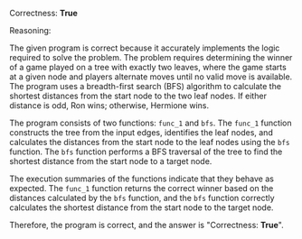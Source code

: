 Correctness: **True**

Reasoning:

The given program is correct because it accurately implements the logic required to solve the problem. The problem requires determining the winner of a game played on a tree with exactly two leaves, where the game starts at a given node and players alternate moves until no valid move is available. The program uses a breadth-first search (BFS) algorithm to calculate the shortest distances from the start node to the two leaf nodes. If either distance is odd, Ron wins; otherwise, Hermione wins.

The program consists of two functions: `func_1` and `bfs`. The `func_1` function constructs the tree from the input edges, identifies the leaf nodes, and calculates the distances from the start node to the leaf nodes using the `bfs` function. The `bfs` function performs a BFS traversal of the tree to find the shortest distance from the start node to a target node.

The execution summaries of the functions indicate that they behave as expected. The `func_1` function returns the correct winner based on the distances calculated by the `bfs` function, and the `bfs` function correctly calculates the shortest distance from the start node to the target node.

Therefore, the program is correct, and the answer is "Correctness: **True**".
